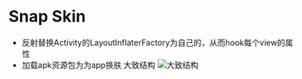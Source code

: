 # Snap Skin

- 反射替换Activity的LayoutInflaterFactory为自己的，从而hook每个view的属性
- 加载apk资源包为为app换肤
大致结构
![大致结构](https://github.com/crykid/SnapSkin/master/Snap_Skin.png)

